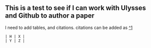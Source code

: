 ## This is a test to see if I can work with Ulysses and Github to author a paper

I need to add tables, and citations. citations can be added as [^1][1]

	| H | X |
	| Y | Z |
	


[1]:	Something